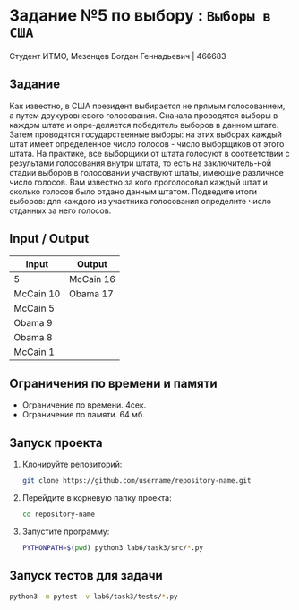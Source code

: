 # Задание №5 по выбору  : `Выборы в США`
Студент ИТМО, Мезенцев Богдан Геннадьевич | 466683

## Задание
Как известно, в США президент выбирается не прямым голосованием, а путем двухуровневого голосования. 
Сначала проводятся выборы в каждом штате и опре-деляется победитель выборов в данном штате. 
Затем проводятся государственные выборы: на этих выборах каждый штат имеет определенное число голосов - число выборщиков от этого штата. 
На практике, все выборщики от штата голосуют в соответствии с результами голосования внутри штата, то есть на заключитель-ной стадии выборов в голосовании участвуют штаты, имеющие различное число голосов. 
Вам известно за кого проголосовал каждый штат и сколько голосов было отдано данным штатом. 
Подведите итоги выборов: для каждого из участника голосования определите число отданных за него голосов.

## Input / Output 

| Input      | Output    |
|------------|-----------|
| 5          | McCain 16 | 
| McCain 10  | Obama 17  |
| McCain 5   |           |
| Obama 9    |           |
| Obama 8    |           |
| McCain 1   |           |

## Ограничения по времени и памяти

- Ограничение по времени. 4сек.
- Ограничение по памяти. 64 мб.

## Запуск проекта
1. Клонируйте репозиторий:
   ```bash
   git clone https://github.com/username/repository-name.git
   ```
2. Перейдите в корневую папку проекта:
   ```bash
   cd repository-name
   ```
3. Запустите программу:
   ```bash
   PYTHONPATH=$(pwd) python3 lab6/task3/src/*.py
   ```

## Запуск тестов для задачи
   ```bash
  python3 -m pytest -v lab6/task3/tests/*.py
   ```
